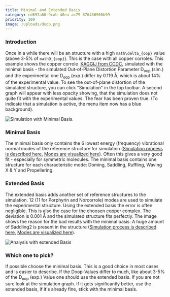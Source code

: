 ```yaml
---
title: Minimal and Extended Basis
category: cd697a60-9cab-48ea-ac79-876466906b99
priority: 100
image: /uploads/doop.png
---
```

### Introduction

Once in a while there will be an structure with a high `math\delta_{oop}` value (above 3-5% of `mathD_{oop}`). This is the case with all copper corroles. This example shows the copper corrole  [KAGGIJ from CCDC](https://www.ccdc.cam.ac.uk/structures/Search?Ccdcid=202423&DatabaseToSearch=Published), simulated with the minimal basis - the simulated Out-of-Plane Distortion Parameter D<sub>oop</sub> (sim.) and the experimental one D<sub>oop</sub> (exp.) differ by 0.119 Å, which is about 14% of the experimental value. To see the out-of-plane distortion of the simulated structure, you can click "Simulation" in the top toolbar. A second graph will appear with less opacity showing, that the simulation does not quite fit with the experimental values. The fear has been proven true. (To indicate that a simulation is active, the menu item now has a blue background).

![Simulation with Minimal Basis.](/uploads/analysis_sim.png)

### Minimal Basis

The minimal basis only contains the 6 lowest energy (frequency) vibrational normal modes of the reference structure for simulation ([Simulation process is described here](docs/simulation-method), [Modes are visualized here](docs/modes)). Often this gives a very good fit - especially for symmetric molecules. The minimal basis contains one structure for each characteristic mode: Doming, Saddling, Ruffling, Waving X & Y and Propellering.

### Extended Basis

The extended basis adds another set of reference structures to the simulation. 12 (11 for Porphyrin and Norcorrole) modes are used to simulate the experimental structure. Using the extended basis the error is often negligible. This is also the case for the choosen copper complex. The deviation is 0.001 Å and the simulated structure fits perfectly. The image shows the reason for the bad results with the minimal basis: A huge amount of Saddling2 is present in the structure ([Simulation process is described here](docs/simulation-method), [Modes are visualized here](docs/modes)).

![Analysis with extended Basis](/uploads/extendedsim.png)

### Which one to pick?

<!--StartFragment-->

If possible choose the minimal basis. This is a good choice in most cases and is easier to describe. If the Doop-Values differ to much, like about 3-5% of the D<sub>oop</sub> (exp.) Value one should use the extended basis. If you are not sure look at the simulation graph. If it gets significantly better, use the extended basis, if it's already fine, stick with the minimal basis.

<!--EndFragment-->